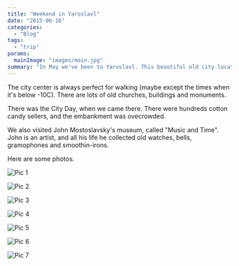 ```yaml
---
title: "Weekend in Yaroslavl"
date: "2015-06-16"
categories:
  - "Blog"
tags:
  - "trip"
params:
  mainImage: "images/main.jpg"
summary: "In May we've been to Yaroslavl. This beautiful old city located about 270 km from Moscow, and it's my grandmother's hometown."
---
```


The city center is always perfect for walking (maybe except the times when it's below -10C). There are lots of old churches, buildings and monuments.

There was the City Day, when we came there. There were hundreds cotton candy sellers, and the embankment was ovecrowded.

We also visited John Mostoslavsky's museum, called "Music and Time". John is an artist, and all his life he collected old watches, bells, gramophones and smoothin-irons.

Here are some photos.

![Pic 1](images/1.jpg)

![Pic 2](images/2.jpg)

![Pic 3](images/3.jpg)

![Pic 4](images/4.jpg)

![Pic 5](images/5.jpg)

![Pic 6](images/6.jpg)

![Pic 7](images/7.jpg)
